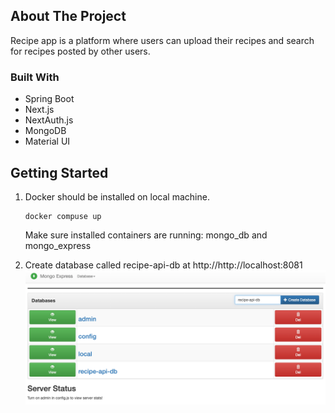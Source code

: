 ## About The Project
Recipe app is a platform where users can upload their recipes and search for recipes posted by other users.

### Built With
- Spring Boot
- Next.js
- NextAuth.js
- MongoDB
- Material UI

## Getting Started
1. Docker should be installed on local machine.
    ```
    docker compuse up
    ```
    Make sure installed containers are running: mongo_db and mongo_express
   <br />

2. Create database called recipe-api-db at http://http://localhost:8081
![img.png](img.png)